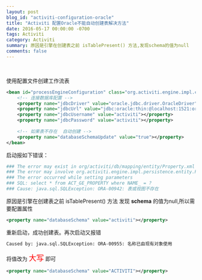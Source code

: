 ```yaml
---
layout: post
blog_id: "activiti-configuration-oracle"
title: "Activiti 配置Oracle不能自动创建表解决方法"
date: 2016-05-17 00:00:00 -0700
tags: Activiti
category: Activiti
summary: 原因是引擎在创建表之前 isTablePresent() 方法,发现schema的值为null
comments: false
---
```

<br>

使用配置文件创建工作流表

```xml
<bean id="processEngineConfiguration" class="org.activiti.engine.impl.cfg.StandaloneProcessEngineConfiguration">
	<!-- 连接数据库配置 -->
	<property name="jdbcDriver" value="oracle.jdbc.driver.OracleDriver"></property>
	<property name="jdbcUrl" value="jdbc:oracle:thin:@localhost:1521:orcl"></property>
	<property name="jdbcUsername" value="activiti"></property>
	<property name="jdbcPassword" value="activiti"></property>
	
	<!-- 如果表不存在  自动创建 -->
	<property name="databaseSchemaUpdate" value="true"></property>
</bean>
```

启动报如下错误：

```bash
### The error may exist in org/activiti/db/mapping/entity/Property.xml
### The error may involve org.activiti.engine.impl.persistence.entity.PropertyEntity.selectProperty-Inline
### The error occurred while setting parameters
### SQL: select * from ACT_GE_PROPERTY where NAME_ = ?
### Cause: java.sql.SQLException: ORA-00942: 表或视图不存在
```

原因是引擎在创建表之前 isTablePresent() 方法 发现 **schema** 的值为null,所以需要配置属性

```xml
<property name="databaseSchema" value="activiti"></property>
```

重新启动，成功创建表。再次启动又报错

```bash
Caused by: java.sql.SQLException: ORA-00955: 名称已由现有对象使用
```

将值改为 <span style="color:red;font-size:20px;">大写</span> 即可

```xml
<property name="databaseSchema" value="ACTIVITI"></property>
```

<br>




















